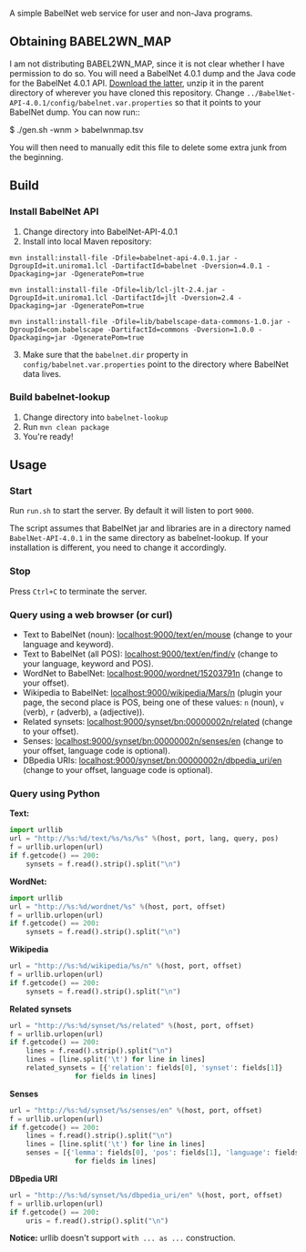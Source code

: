 A simple BabelNet web service for user and non-Java programs.

## Obtaining BABEL2WN_MAP

I am not distributing BABEL2WN_MAP, since it is not clear whether I have
permission to do so. You will need a BabelNet 4.0.1 dump and the Java code for
the BabelNet 4.0.1 API. [Download the
latter](https://babelnet.org/data/4.0/BabelNet-API-4.0.1.zip), unzip it in the
parent directory of wherever you have cloned this repository. Change
`../BabelNet-API-4.0.1/config/babelnet.var.properties` so that it points to
your BabelNet dump. You can now run::

 $ ./gen.sh -wnm > babelwnmap.tsv

You will then need to manually edit this file to delete some extra junk from
the beginning.

## Build

### Install BabelNet API

1. Change directory into BabelNet-API-4.0.1
2. Install into local Maven repository:
 
 `mvn install:install-file -Dfile=babelnet-api-4.0.1.jar -DgroupId=it.uniroma1.lcl -DartifactId=babelnet -Dversion=4.0.1 -Dpackaging=jar -DgeneratePom=true`
 
 `mvn install:install-file -Dfile=lib/lcl-jlt-2.4.jar -DgroupId=it.uniroma1.lcl -DartifactId=jlt -Dversion=2.4 -Dpackaging=jar -DgeneratePom=true`
 
 `mvn install:install-file -Dfile=lib/babelscape-data-commons-1.0.jar -DgroupId=com.babelscape -DartifactId=commons -Dversion=1.0.0 -Dpackaging=jar -DgeneratePom=true`

3. Make sure that the `babelnet.dir` property in 
`config/babelnet.var.properties` point to the directory 
where BabelNet data lives. 

### Build babelnet-lookup

1. Change directory into `babelnet-lookup`
2. Run `mvn clean package`
3. You're ready!

## Usage

### Start

Run `run.sh` to start the server. By default it will listen to port `9000`.

The script assumes that BabelNet jar and libraries are in a directory named 
`BabelNet-API-4.0.1` in the same directory as babelnet-lookup. If your 
installation is different, you need to change it accordingly.

### Stop

Press `Ctrl+C` to terminate the server.

### Query using a web browser (or curl)

- Text to BabelNet (noun): [localhost:9000/text/en/mouse](http://localhost:9000/text/en/mouse) (change to your language and keyword).
- Text to BabelNet (all POS): [localhost:9000/text/en/find/v](http://localhost:9000/text/en/find/v) (change to your language, keyword and POS).
- WordNet to BabelNet: [localhost:9000/wordnet/15203791n](http://localhost:9000/wordnet/15203791n) (change to your offset).
- Wikipedia to BabelNet: [localhost:9000/wikipedia/Mars/n](http://localhost:9000/wikipedia/Mars/n) 
(plugin your page, the second place is POS, being one of these values: 
`n` (noun), `v` (verb), `r` (adverb), `a` (adjective)).
- Related synsets: [localhost:9000/synset/bn:00000002n/related](http://localhost:9000/synset/bn:00000002n/related) (change to your offset).
- Senses: [localhost:9000/synset/bn:00000002n/senses/en](http://localhost:9000/synset/bn:00000002n/senses/en) (change to your offset, language code is optional).
- DBpedia URIs: [localhost:9000/synset/bn:00000002n/dbpedia_uri/en](http://localhost:9000/synset/bn:00000002n/dbpedia_uri/en) (change to your offset, language code is optional).

### Query using Python

**Text:**

```python
import urllib
url = "http://%s:%d/text/%s/%s/%s" %(host, port, lang, query, pos)
f = urllib.urlopen(url)
if f.getcode() == 200:
    synsets = f.read().strip().split("\n")
```

**WordNet:**

```python
import urllib
url = "http://%s:%d/wordnet/%s" %(host, port, offset)
f = urllib.urlopen(url)
if f.getcode() == 200:
    synsets = f.read().strip().split("\n")
```

**Wikipedia**

```python
url = "http://%s:%d/wikipedia/%s/n" %(host, port, offset)
f = urllib.urlopen(url)
if f.getcode() == 200:
	synsets = f.read().strip().split("\n")
```

**Related synsets**

```python
url = "http://%s:%d/synset/%s/related" %(host, port, offset)
f = urllib.urlopen(url)
if f.getcode() == 200:
    lines = f.read().strip().split("\n")
    lines = [line.split('\t') for line in lines]
    related_synsets = [{'relation': fields[0], 'synset': fields[1]}
                for fields in lines] 
```

**Senses**

```python
url = "http://%s:%d/synset/%s/senses/en" %(host, port, offset)
f = urllib.urlopen(url)
if f.getcode() == 200:
    lines = f.read().strip().split("\n")
    lines = [line.split('\t') for line in lines]
    senses = [{'lemma': fields[0], 'pos': fields[1], 'language': fields[2], 'source': fields[3]}
                for fields in lines] 
```


**DBpedia URI**

```python
url = "http://%s:%d/synset/%s/dbpedia_uri/en" %(host, port, offset)
f = urllib.urlopen(url)
if f.getcode() == 200:
    uris = f.read().strip().split("\n")
```

**Notice:** urllib doesn't support `with ... as ...` construction.
